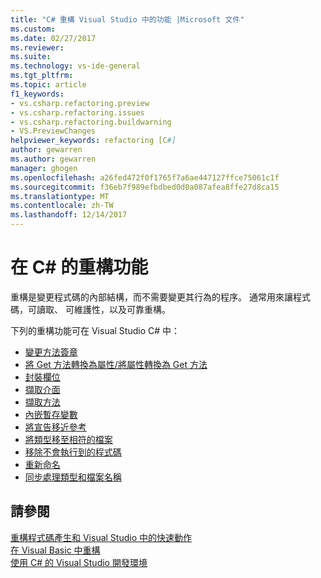```yaml
---
title: "C# 重構 Visual Studio 中的功能 |Microsoft 文件"
ms.custom: 
ms.date: 02/27/2017
ms.reviewer: 
ms.suite: 
ms.technology: vs-ide-general
ms.tgt_pltfrm: 
ms.topic: article
f1_keywords:
- vs.csharp.refactoring.preview
- vs.csharp.refactoring.issues
- vs.csharp.refactoring.buildwarning
- VS.PreviewChanges
helpviewer_keywords: refactoring [C#]
author: gewarren
ms.author: gewarren
manager: ghogen
ms.openlocfilehash: a26fed472f0f1765f7a6ae447127ffce75061c1f
ms.sourcegitcommit: f36eb7f989efbdbed0d0a087afea8ffe27d8ca15
ms.translationtype: MT
ms.contentlocale: zh-TW
ms.lasthandoff: 12/14/2017
---
```

# <a name="refactoring-features-in-c"></a>在 C# 的重構功能 #

重構是變更程式碼的內部結構，而不需要變更其行為的程序。 通常用來讓程式碼，可讀取、 可維護性，以及可靠重構。

下列的重構功能可在 Visual Studio C# 中：

* [變更方法簽章](refactoring/change-method-signature.md)
* [將 Get 方法轉換為屬性/將屬性轉換為 Get 方法](refactoring/convert-get-method-to-property.md)
* [封裝欄位](refactoring/encapsulate-field.md)
* [擷取介面](refactoring/extract-interface.md)
* [擷取方法](refactoring/extract-method.md)
* [內嵌暫存變數](refactoring/inline-temporary-variable.md)
* [將宣告移近參考](refactoring/move-declaration-near-reference.md)
* [將類型移至相符的檔案](refactoring/move-type-to-matching-file.md)
* [移除不會執行到的程式碼](refactoring/remove-unreachable-code.md)
* [重新命名](refactoring/rename.md)
* [同步處理類型和檔案名稱](refactoring/sync-type-and-file.md)

## <a name="see-also"></a>請參閱

[重構程式碼產生和 Visual Studio 中的快速動作](../ide/refactoring-code-generation-quick-actions.md)  
[在 Visual Basic 中重構](../vb-ide/refactoring-vb.md)  
[使用 C# 的 Visual Studio 開發環境](using-the-visual-studio-development-environment-for-csharp.md)
